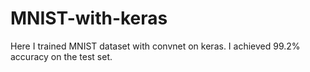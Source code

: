 # MNIST-with-keras
Here I trained MNIST dataset with convnet on keras.
I achieved 99.2% accuracy on the test set.
